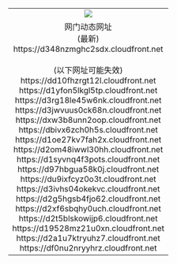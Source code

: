 ﻿<table>
  <tr></tr>
  <tr><td colspan=2 align=center><img src="https://d348nzmghc2sdx.cloudfront.net/Up/oGate.jpg" /></td></tr>
  <tr><td colspan=2 align=center>网门动态网址<br/>(最新)
<br>https://d348nzmghc2sdx.cloudfront.net
<br/><br/>(以下网址可能失效)
<br>https://dd10fhzrgt12l.cloudfront.net
<br>https://d1yfon5lkgl5tp.cloudfront.net
<br>https://d3rg18le45w6nk.cloudfront.net
<br>https://d3jwvuus0ck68n.cloudfront.net
<br>https://dxw3b8unn2oop.cloudfront.net
<br>https://dbivx6zch0h5s.cloudfront.net
<br>https://d1oe27kv7fah2x.cloudfront.net
<br>https://d2om48iwwl30hh.cloudfront.net
<br>https://d1syvnq4f3pots.cloudfront.net
<br>https://d97hbgua58k0j.cloudfront.net
<br>https://du9ixfcyz0o3t.cloudfront.net
<br>https://d3ivhs04okekvc.cloudfront.net
<br>https://d2g5hgsb4fjo62.cloudfront.net
<br>https://d2xf6sbqhy0uch.cloudfront.net
<br>https://d2t5blskowijp6.cloudfront.net
<br>https://d19528mz21u0xn.cloudfront.net
<br>https://d2a1u7ktryuhz7.cloudfront.net
<br>https://df0nu2nryyhrz.cloudfront.net
    </td>
  </tr>
</table>
